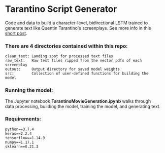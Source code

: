 # Tarantino Script Generator
Code and data to build a character-level, bidirectional LSTM trained to generate text like Quentin Tarantino's screenplays. See more info in this [short post](http://perzan.io/projects/script-generator/).

### There are 4 directories contained within this repo:
    clean_text: Landing spot for processed text files
    raw_text:   Raw text files ripped from the vector pdfs of each screenplay
    outout:     Output directory for saved model weights
    src:        Collection of user-defined functions for building the model
    
### Running the model:
The Jupyter notebook **TarantinoMovieGeneration.ipynb** walks through data processing, building the model, 
training the model, and generating text.

### Requirements:
    python==3.7.4
    keras==2.2.4
    tensorflow==1.14.0
    numpy==1.17.1
    sklearn==0.21.3
